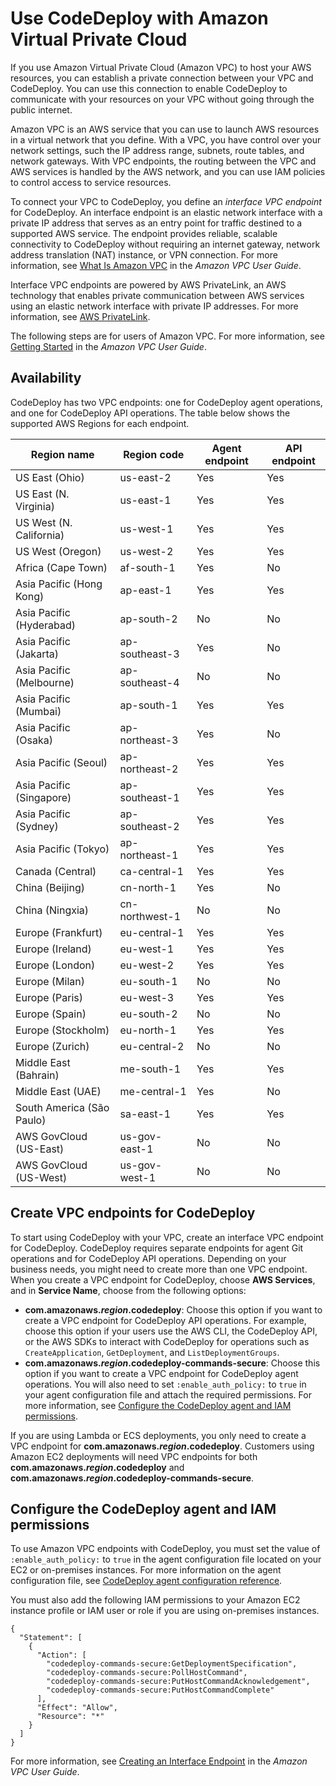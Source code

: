 # Use CodeDeploy with Amazon Virtual Private Cloud<a name="vpc-endpoints"></a>

If you use Amazon Virtual Private Cloud \(Amazon VPC\) to host your AWS resources, you can establish a private connection between your VPC and CodeDeploy\. You can use this connection to enable CodeDeploy to communicate with your resources on your VPC without going through the public internet\.

Amazon VPC is an AWS service that you can use to launch AWS resources in a virtual network that you define\. With a VPC, you have control over your network settings, such the IP address range, subnets, route tables, and network gateways\. With VPC endpoints, the routing between the VPC and AWS services is handled by the AWS network, and you can use IAM policies to control access to service resources\.

To connect your VPC to CodeDeploy, you define an *interface VPC endpoint* for CodeDeploy\. An interface endpoint is an elastic network interface with a private IP address that serves as an entry point for traffic destined to a supported AWS service\. The endpoint provides reliable, scalable connectivity to CodeDeploy without requiring an internet gateway, network address translation \(NAT\) instance, or VPN connection\. For more information, see [What Is Amazon VPC](https://docs.aws.amazon.com/vpc/latest/userguide/) in the *Amazon VPC User Guide*\.

 Interface VPC endpoints are powered by AWS PrivateLink, an AWS technology that enables private communication between AWS services using an elastic network interface with private IP addresses\. For more information, see [AWS PrivateLink](https://aws.amazon.com/privatelink/)\.

The following steps are for users of Amazon VPC\. For more information, see [Getting Started](https://docs.aws.amazon.com/vpc/latest/userguide/GetStarted.html) in the *Amazon VPC User Guide*\.

## Availability<a name="codecommit-interface-VPC-availability"></a>

CodeDeploy has two VPC endpoints: one for CodeDeploy agent operations, and one for CodeDeploy API operations\. The table below shows the supported AWS Regions for each endpoint\.


| Region name | Region code | Agent endpoint | API endpoint | 
| --- | --- | --- | --- | 
|  US East \(Ohio\)  |  us\-east\-2  |  Yes  |  Yes  | 
|  US East \(N\. Virginia\)  |  us\-east\-1  |  Yes  |  Yes  | 
|  US West \(N\. California\)  |  us\-west\-1  |  Yes  |  Yes  | 
|  US West \(Oregon\)  |  us\-west\-2  |  Yes  |  Yes  | 
|  Africa \(Cape Town\)  |  af\-south\-1  |  Yes  |  No  | 
|  Asia Pacific \(Hong Kong\)  |  ap\-east\-1  |  Yes  |  Yes  | 
|  Asia Pacific \(Hyderabad\)  |  ap\-south\-2  |  No  |  No  | 
|  Asia Pacific \(Jakarta\)  |  ap\-southeast\-3  |  Yes  |  No  | 
|  Asia Pacific \(Melbourne\)  |  ap\-southeast\-4  |  No  |  No  | 
|  Asia Pacific \(Mumbai\)  |  ap\-south\-1  |  Yes  |  Yes  | 
|  Asia Pacific \(Osaka\)  |  ap\-northeast\-3  |  Yes  |  No  | 
|  Asia Pacific \(Seoul\)  |  ap\-northeast\-2  |  Yes  |  Yes  | 
|  Asia Pacific \(Singapore\)  |  ap\-southeast\-1  |  Yes  |  Yes  | 
|  Asia Pacific \(Sydney\)  |  ap\-southeast\-2  |  Yes  |  Yes  | 
|  Asia Pacific \(Tokyo\)  |  ap\-northeast\-1  |  Yes  |  Yes  | 
|  Canada \(Central\)  |  ca\-central\-1  |  Yes  |  Yes  | 
|  China \(Beijing\)  |  cn\-north\-1  |  Yes  |  No  | 
|  China \(Ningxia\)  |  cn\-northwest\-1  |  No  |  No  | 
|  Europe \(Frankfurt\)  |  eu\-central\-1  |  Yes  |  Yes  | 
|  Europe \(Ireland\)  |  eu\-west\-1  |  Yes  |  Yes  | 
|  Europe \(London\)  |  eu\-west\-2  |  Yes  |  Yes  | 
|  Europe \(Milan\)  |  eu\-south\-1  |  No  |  No  | 
|  Europe \(Paris\)  |  eu\-west\-3  |  Yes  |  Yes  | 
|  Europe \(Spain\)  |  eu\-south\-2  |  No  |  No  | 
|  Europe \(Stockholm\)  |  eu\-north\-1  |  Yes  |  Yes  | 
|  Europe \(Zurich\)  |  eu\-central\-2  |  No  |  No  | 
|  Middle East \(Bahrain\)  |  me\-south\-1  |  Yes  |  Yes  | 
|  Middle East \(UAE\)  |  me\-central\-1  |  Yes  |  No  | 
|  South America \(São Paulo\)  |  sa\-east\-1  |  Yes  |  Yes  | 
|  AWS GovCloud \(US\-East\)  |  us\-gov\-east\-1  |  No  |  No  | 
|  AWS GovCloud \(US\-West\)  |  us\-gov\-west\-1  |  No  |  No  | 

## Create VPC endpoints for CodeDeploy<a name="create-vpc-endpoint-for-codedeploy"></a>

To start using CodeDeploy with your VPC, create an interface VPC endpoint for CodeDeploy\. CodeDeploy requires separate endpoints for agent Git operations and for CodeDeploy API operations\. Depending on your business needs, you might need to create more than one VPC endpoint\. When you create a VPC endpoint for CodeDeploy, choose **AWS Services**, and in **Service Name**, choose from the following options:
+  **com\.amazonaws\.*region*\.codedeploy**: Choose this option if you want to create a VPC endpoint for CodeDeploy API operations\. For example, choose this option if your users use the AWS CLI, the CodeDeploy API, or the AWS SDKs to interact with CodeDeploy for operations such as `CreateApplication`, `GetDeployment`, and `ListDeploymentGroups`\. 
+  **com\.amazonaws\.*region*\.codedeploy\-commands\-secure**: Choose this option if you want to create a VPC endpoint for CodeDeploy agent operations\. You will also need to set `:enable_auth_policy:` to `true` in your agent configuration file and attach the required permissions\. For more information, see [Configure the CodeDeploy agent and IAM permissions](#vpc-codedeploy-agent-configuration)\. 

If you are using Lambda or ECS deployments, you only need to create a VPC endpoint for **com\.amazonaws\.*region*\.codedeploy**\. Customers using Amazon EC2 deployments will need VPC endpoints for both **com\.amazonaws\.*region*\.codedeploy** and **com\.amazonaws\.*region*\.codedeploy\-commands\-secure**\. 

## Configure the CodeDeploy agent and IAM permissions<a name="vpc-codedeploy-agent-configuration"></a>

To use Amazon VPC endpoints with CodeDeploy, you must set the value of `:enable_auth_policy:` to `true` in the agent configuration file located on your EC2 or on\-premises instances\. For more information on the agent configuration file, see [CodeDeploy agent configuration reference](reference-agent-configuration.md)\.

You must also add the following IAM permissions to your Amazon EC2 instance profile or IAM user or role if you are using on\-premises instances\.

```
{
  "Statement": [
    {
      "Action": [
        "codedeploy-commands-secure:GetDeploymentSpecification",
        "codedeploy-commands-secure:PollHostCommand",
        "codedeploy-commands-secure:PutHostCommandAcknowledgement",
        "codedeploy-commands-secure:PutHostCommandComplete"
      ],
      "Effect": "Allow",
      "Resource": "*"
    }
  ]
}
```

For more information, see [Creating an Interface Endpoint](https://docs.aws.amazon.com/vpc/latest/userguide/vpce-interface.html#create-interface-endpoint.html) in the *Amazon VPC User Guide*\.